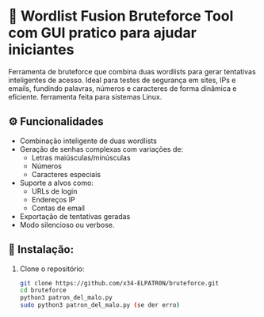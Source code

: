 # 🔐 Wordlist Fusion Bruteforce Tool com GUI pratico para ajudar iniciantes

Ferramenta de bruteforce que combina duas wordlists para gerar tentativas inteligentes de acesso. Ideal para testes de segurança em sites, IPs e emails, fundindo palavras, números e caracteres de forma dinâmica e eficiente.
ferramenta feita para sistemas Linux.

## ⚙️ Funcionalidades

- Combinação inteligente de duas wordlists
- Geração de senhas complexas com variações de:
  - Letras maiúsculas/minúsculas
  - Números
  - Caracteres especiais
- Suporte a alvos como:
  - URLs de login
  - Endereços IP
  - Contas de email
- Exportação de tentativas geradas
- Modo silencioso ou verbose.

## 🚀 Instalação: 

1. Clone o repositório:
   ```bash
   git clone https://github.com/x34-ELPATR0N/bruteforce.git
   cd bruteforce
   python3 patron_del_malo.py
   sudo python3 patron_del_malo.py (se der erro) 
